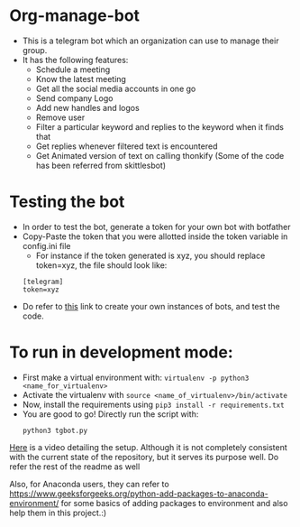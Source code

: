 # Org-manage-bot

- This is a telegram bot which an organization can use to manage their group.
- It has the following features:
  - Schedule a meeting
  - Know the latest meeting
  - Get all the social media accounts in one go
  - Send company Logo
  - Add new handles and logos
  - Remove user
  - Filter a particular keyword and replies to the keyword when it finds that
  - Get replies whenever filtered text is encountered
  - Get Animated version of text on calling thonkify (Some of the code has been referred from skittlesbot)
  
# Testing the bot

- In order to test the bot, generate a token for your own bot with botfather
- Copy-Paste the token that you were allotted inside the token variable in config.ini file
	- For instance if the token generated is xyz, you should replace token=xyz, the file should look like:
	```
	[telegram]
	token=xyz
	```
- Do refer to [this](https://www.freecodecamp.org/news/learn-to-build-your-first-bot-in-telegram-with-python-4c99526765e4/) link to create your own instances of bots, and test the code.

# To run in development mode:

- First make a virtual environment with: `virtualenv -p python3 <name_for_virtualenv>`
- Activate the virtualenv with `source <name_of_virtualenv>/bin/activate`
- Now, install the requirements using `pip3 install -r requirements.txt`
- You are good to go! Directly run the script with:
 	```
 	python3 tgbot.py
 	```
[Here](https://youtu.be/xiI_u60Vrq0) is a video detailing the setup. Although it is not completely consistent with the current state of the repository, but it serves its purpose well. Do refer the rest of the readme as well

Also, for Anaconda users, they can refer to https://www.geeksforgeeks.org/python-add-packages-to-anaconda-environment/ for some basics of adding packages to environment and also help them in this project.:)
